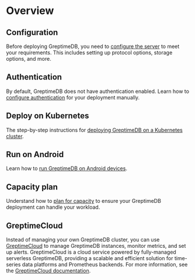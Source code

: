 # Overview

## Configuration

Before deploying GreptimeDB, you need to [configure the server](configuration.md) to meet your requirements. This includes setting up protocol options, storage options, and more.

## Authentication

By default, GreptimeDB does not have authentication enabled. Learn how to [configure authentication](authentication.md) for your deployment manually.

## Deploy on Kubernetes

The step-by-step instructions for [deploying GreptimeDB on a Kubernetes cluster](./deploy-on-kubernetes/overview.md).

## Run on Android

Learn how to [run GreptimeDB on Android devices](run-on-android.md).

## Capacity plan

Understand how to [plan for capacity](/user-guide/operations/capacity-plan.md) to ensure your GreptimeDB deployment can handle your workload.

## GreptimeCloud

Instead of managing your own GreptimeDB cluster,
you can use [GreptimeCloud](https://greptime.cloud) to manage GreptimeDB instances, monitor metrics, and set up alerts.
GreptimeCloud is a cloud service powered by fully-managed serverless GreptimeDB, providing a scalable and efficient solution for time-series data platforms and Prometheus backends.
For more information, see the [GreptimeCloud documentation](/greptimecloud/overview.md).

